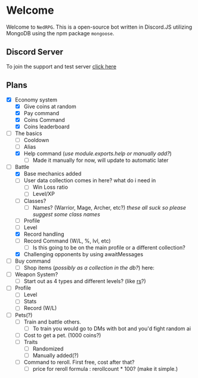 # Welcome

Welcome to `NedRPG`. This is a open-source bot written in Discord.JS utilizing MongoDB using the npm package `mongoose`. 

## Discord Server

To join the support and test server [click here](https://discord.gg/wJVNCZJ)

## Plans

* [x] Economy system
  * [x] Give coins at random
  * [x] Pay command
  * [x] Coins Command
  * [x] Coins leaderboard
* [ ] The basics  
    * [ ] Cooldown
    * [ ] Alias
    * [x] Help command (*use module.exports.help or manually add?*)
        * [ ] Made it manually for now, will update to automatic later    
* [ ] Battle
  * [x] Base mechanics added
  * [ ] User data collection comes in here? what do i need in
    * [ ] Win Loss ratio
    * [ ] Level/XP
  * [ ] Classes?
    * [ ] Names? (Warrior, Mage, Archer, etc?)  *these all suck so please suggest some class names*
  * [ ] Profile
  * [ ] Level
  * [x] Record handling
  * [ ] Record Command (W/L, %, lvl, etc)
    * [ ] Is this going to be on the main profile or a different collection?
  * [x] Challenging opponents by using awaitMessages
* [ ] Buy command
    * [ ] Shop items (*possibly as a collection in the db?*) here: 
* [ ] Weapon System?
    * [ ] Start out as 4 types and different levels? (like [rs](https://runescape.com)?)
* [ ] Profile
  * [ ] Level
  * [ ] Stats
  * [ ] Record (W/L)
* [ ] Pets(?)
    * [ ] Train and battle others. 
        * [ ] To train you would go to DMs with bot and you'd fight random ai 
    * [ ] Cost to get a pet. (1000 coins?)
    * [ ] Traits
        * [ ] Randomized
        * [ ] Manually added(?)
    * [ ] Command to reroll. First free, cost after that? 
        * [ ] price for reroll formula : rerollcount * 100? (make it simple.)
